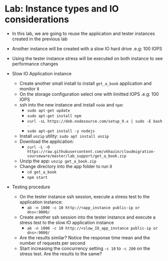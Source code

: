 # Lab: Instance types and IO considerations

* In this lab, we are going to reuse the application and tester instances created in the previous lab
* Another instance will be created with a slow IO hard drive .e.g: 100 IOPS
* Using the tester instance stress will be executed on both instance to see performance changes


* Slow IO Application instance
  * Create another small install to install `get_a_book` application and monitor it
  * On the storage configuration select one with limitted IOPS .e.g: 100 IOPS
  * ssh into the new instance and install `node` and `npm`:
    * `sudo apt-get update`
    * `sudo apt-get install npm`
    * `curl -sL https://deb.nodesource.com/setup_9.x | sudo -E bash -`
    * `sudo apt-get install -y nodejs`
  * Install `unzip` utility: `sudo apt install unzip`
  * Download the application:
    * `curl -L -O https://raw.githubusercontent.com/vkhazin/cloudmigration-courseware/master/lab_support/get_a_book.zip`
  * Unzip the app: `unzip get_a_book.zip`
  * Change directory into the app folder to run it
    * `cd get_a_book`
    * `npm start`


* Testing procedure
  * On the tester instance ssh session, execute a stress test to the application instance:
    * `ab -n 1000 -c 10 http://<app_instance public-ip or dns>:9000/`
  * Create another ssh session into the tester instance and execute a stress test to the slow IO application instance
    * `ab -n 1000 -c 10 http://<slow_IO_app_instance public-ip or dns>:9000/`
  * Are the results similar? Notice the response time mean and the number of requests per second
  * Start increasing the concurrency setting `-c 10` to `-c 200` on the stress test. Are the results to the same?